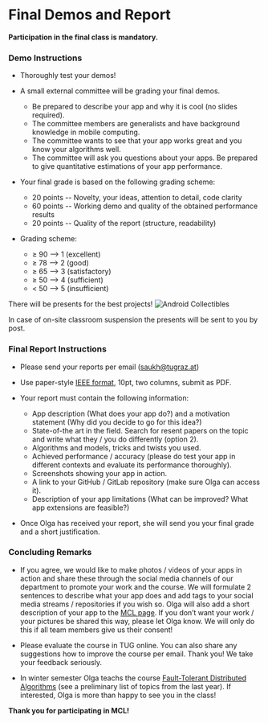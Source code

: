 # Final Demos and Report

__Participation in the final class is mandatory.__

### Demo Instructions


*   Thoroughly test your demos!
*   A small external committee will be grading your final demos. 
    -    Be prepared to describe your app and why it is cool (no slides required).    
    -    The committee members are generalists and have background knowledge in mobile computing. 
    -    The committee wants to see that your app works great and you know your algorithms well.
    -    The committee will ask you questions about your apps. Be prepared to give quantitative estimations of your app performance.

*   Your final grade is based on the following grading scheme:
    - 20 points -- Novelty, your ideas, attention to detail, code clarity
    - 60 points -- Working demo and quality of the obtained performance results
    - 20 points -- Quality of the report (structure, readability)

* Grading scheme:
    - &#8805; 90 --> 1 (excellent)
    - &#8805; 78 --> 2 (good)
    - &#8805; 65 --> 3 (satisfactory)
    - &#8805; 50 --> 4 (sufficient)
    - < 50 --> 5 (insufficient)

There will be presents for the best projects!
![](img/intro/android_collectibles.jpg "Android Collectibles")

In case of on-site classroom suspension the presents will be sent to you by post.


### Final Report Instructions

*   Please send your reports per email (saukh@tugraz.at)
*   Use paper-style <a href="https://www.ieee.org/conferences/publishing/templates.html">IEEE format</a>, 10pt, two columns, submit as PDF.
*   Your report must contain the following information:
    -   App description (What does your app do?) and a motivation statement (Why did you decide to go for this idea?)
	-   State-of-the art in the field. Search for resent papers on the topic and write what they / you do differently (option 2).
    -   Algorithms and models, tricks and twists you used.
    -   Achieved performance / accuracy (please do test your app in different contexts and evaluate its performance thoroughly).
    -   Screenshots showing your app in action.
    -   A link to your GitHub / GitLab repository (make sure Olga can access it).
    -   Description of your app limitations (What can be improved? What app extensions are feasible?)

*   Once Olga has received your report, she will send you your final grade and a short justification.

### Concluding Remarks

* If you agree, we would like to make photos / videos of your apps in action and share these through the social media channels of our department to promote your work and the course. We will formulate 2 sentences to describe what your app does and add tags to your social media streams / repositories if you wish so. Olga will also add a short description of your app to the <a href="http://olgasaukh.com/mcl.html">MCL page</a>. If you don’t want your work / your pictures be shared this way, please let Olga know. We will only do this if all team members give us their consent!

* Please evaluate the course in TUG online. You can also share any suggestions how to improve the course per email. Thank you! We take your feedback seriously.

* In winter semester Olga teachs the course <a href="https://online.tugraz.at/tug_online/wbLv.wbShowLVDetail?pStpSpNr=227914&pSpracheNr=2">Fault-Tolerant Distributed Algorithms</a> (see a preliminary list of topics from the last year). If interested, Olga is more than happy to see you in the class!

__Thank you for participating in MCL!__